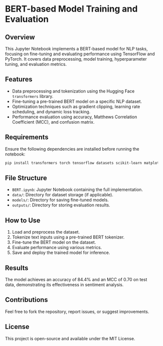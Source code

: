 # BERT-based Model Training and Evaluation

## Overview
This Jupyter Notebook implements a BERT-based model for NLP tasks, focusing on fine-tuning and evaluating performance using TensorFlow and PyTorch. It covers data preprocessing, model training, hyperparameter tuning, and evaluation metrics.

## Features
- Data preprocessing and tokenization using the Hugging Face `transformers` library.
- Fine-tuning a pre-trained BERT model on a specific NLP dataset.
- Optimization techniques such as gradient clipping, learning rate scheduling, and dynamic loss tracking.
- Performance evaluation using accuracy, Matthews Correlation Coefficient (MCC), and confusion matrix.

## Requirements
Ensure the following dependencies are installed before running the notebook:

```bash
pip install transformers torch tensorflow datasets scikit-learn matplotlib
```

## File Structure
- `BERT.ipynb`: Jupyter Notebook containing the full implementation.
- `data/`: Directory for dataset storage (if applicable).
- `models/`: Directory for saving fine-tuned models.
- `outputs/`: Directory for storing evaluation results.

## How to Use
1. Load and preprocess the dataset.
2. Tokenize text inputs using a pre-trained BERT tokenizer.
3. Fine-tune the BERT model on the dataset.
4. Evaluate performance using various metrics.
5. Save and deploy the trained model for inference.

## Results
The model achieves an accuracy of 84.4% and an MCC of 0.70 on test data, demonstrating its effectiveness in sentiment analysis.

## Contributions
Feel free to fork the repository, report issues, or suggest improvements.

## License
This project is open-source and available under the MIT License.

